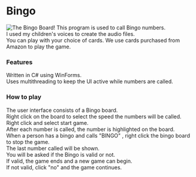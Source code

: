 # Bingo

![The Bingo Board!](BingoBoard.jpg)
This program is used to call Bingo numbers. <br>
I used my children's voices to create the audio files. <br>
You can play with your choice of cards. We use cards purchased from Amazon to play the game. <br>

<h3> Features </h3>
Written in C# using WinForms. <br>
Uses multithreading to keep the UI active while numbers are called. <br>

<h3> How to play </h3>

The user interface consists of a Bingo board. <br>
Right click on the board to select the speed the numbers will be called.<br>
Right click and select start game.<br>
After each number is called, the number is highlighted on the board. <br>
When a person has a bingo and calls "BINGO" , right click the bingo board to stop the game. <br>
The last number called will be shown. <br>
You will be asked if the Bingo is valid or not. <br>
If valid, the game ends and a new game can begin.<br>
If not valid, click "no" and the game continues.<br>
